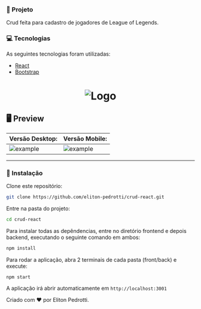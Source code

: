 
### 🚐 Projeto

Crud feita para cadastro de jogadores de League of Legends.

### 💻 Tecnologias  

As seguintes tecnologias foram utilizadas:

* [React](https://pt-br.reactjs.org/)
* [Bootstrap](https://getbootstrap.com/)


<h1 align="center">
  <img src="https://ik.imagekit.io/s92ibqtpon/lol01_FEc8uLle2.jpg" alt="Logo" />
</h1>

## 🖥 Preview 

| Versão Desktop: |Versão Mobile: |
|----------|----------|
|![example](https://ik.imagekit.io/s92ibqtpon/lol02_5XG3URjRl4.jpg)|![example](https://ik.imagekit.io/s92ibqtpon/lol03_pkg6HDzX4.jpg)|

--- 

### 💾 Instalação

Clone este repositório:

```bash
git clone https://github.com/eliton-pedrotti/crud-react.git
```

Entre na pasta do projeto:

```bash
cd crud-react
```

Para instalar todas as depêndencias, entre no diretório frontend e depois backend, executando o seguinte comando em ambos:

```bash
npm install
```

Para rodar a aplicação, abra 2 terminais de cada pasta (front/back) e execute:

```bash
npm start
```

A aplicação irá abrir automaticamente em `http://localhost:3001`


Criado com ❤️ por Eliton Pedrotti.
